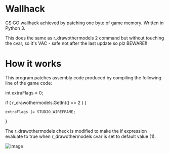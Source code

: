 # Wallhack

CS:GO wallhack achieved by patching one byte of game memory. Written in Python 3.

This does the same as r_drawothermodels 2 command but without touching the cvar, so it's VAC - safe not after the last update so plz BEWARE!!

# How it works

This program patches assembly code produced by compiling the following line of the game code:

int extraFlags = 0;

if ( r_drawothermodels.GetInt() == 2 )
{	
    
    extraFlags |= STUDIO_WIREFRAME;	
}

The r_drawothermodels check is modified to make the if expression evaluate to true when r_drawothermodels cvar is set to default value (1).

![image](https://user-images.githubusercontent.com/56160262/117774422-1c33fc80-b257-11eb-9f5e-bb8f31f965e0.png)

